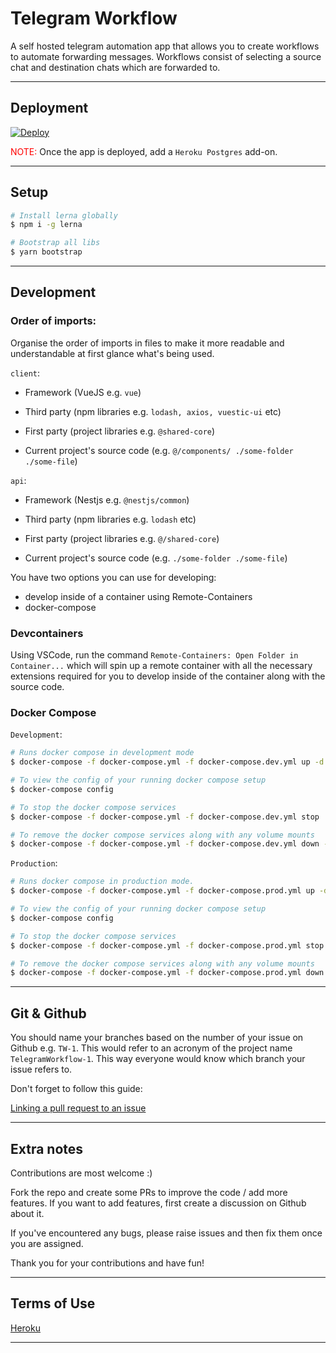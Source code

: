 # Telegram Workflow

A self hosted telegram automation app that allows you to create workflows to automate forwarding messages. Workflows consist of selecting a source chat and destination chats which are forwarded to.

---

## Deployment

<a href="https://heroku.com/deploy?template=https://github.com/m-t-a97/telegram-workflow">
  <img src="https://www.herokucdn.com/deploy/button.svg" alt="Deploy">
</a>

<br />

<span style="color: red">NOTE:</span> Once the app is deployed, add a `Heroku Postgres` add-on.

---

## Setup

```bash
# Install lerna globally
$ npm i -g lerna

# Bootstrap all libs
$ yarn bootstrap
```

---

## Development

### Order of imports:

Organise the order of imports in files to make it more readable and understandable at first glance what's being used.

`client`:

- Framework (VueJS e.g. `vue`)

- Third party (npm libraries e.g. `lodash, axios, vuestic-ui` etc)

- First party (project libraries e.g. `@shared-core`)

- Current project's source code (e.g. `@/components/ ./some-folder ./some-file`)

`api`:

- Framework (Nestjs e.g. `@nestjs/common`)

- Third party (npm libraries e.g. `lodash` etc)

- First party (project libraries e.g. `@/shared-core`)

- Current project's source code (e.g. `./some-folder ./some-file`)

You have two options you can use for developing:

- develop inside of a container using Remote-Containers
- docker-compose

### Devcontainers

Using VSCode, run the command `Remote-Containers: Open Folder in Container...` which will spin up a remote container with all the necessary extensions required for you to develop inside of the container along with the source code.

### Docker Compose

`Development`:

```bash
# Runs docker compose in development mode
$ docker-compose -f docker-compose.yml -f docker-compose.dev.yml up -d

# To view the config of your running docker compose setup
$ docker-compose config

# To stop the docker compose services
$ docker-compose -f docker-compose.yml -f docker-compose.dev.yml stop

# To remove the docker compose services along with any volume mounts
$ docker-compose -f docker-compose.yml -f docker-compose.dev.yml down -v
```

`Production`:

```bash
# Runs docker compose in production mode.
$ docker-compose -f docker-compose.yml -f docker-compose.prod.yml up -d

# To view the config of your running docker compose setup
$ docker-compose config

# To stop the docker compose services
$ docker-compose -f docker-compose.yml -f docker-compose.prod.yml stop

# To remove the docker compose services along with any volume mounts
$ docker-compose -f docker-compose.yml -f docker-compose.prod.yml down -v
```

---

## Git & Github

You should name your branches based on the number of your issue on Github e.g. `TW-1`. This would refer to an acronym of the project name `TelegramWorkflow-1`. This way everyone would know which branch your issue refers to.

Don't forget to follow this guide:

[Linking a pull request to an issue](https://docs.github.com/en/issues/tracking-your-work-with-issues/linking-a-pull-request-to-an-issue#linking-a-pull-request-to-an-issue-using-a-keyword)

---

## Extra notes

Contributions are most welcome :)

Fork the repo and create some PRs to improve the code / add more features. If you want to add features, first create a discussion on Github about it.

If you've encountered any bugs, please raise issues and then fix them once you are assigned.

Thank you for your contributions and have fun!

---

## Terms of Use

[Heroku](https://www.heroku.com/policy/heroku-elements-terms)

---
